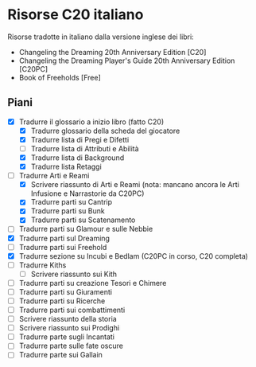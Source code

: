 # Risorse C20 italiano
 Risorse tradotte in italiano dalla versione inglese dei libri: 
 - Changeling the Dreaming 20th Anniversary Edition [C20]
 - Changeling the Dreaming Player's Guide 20th Anniversary Edition [C20PC]
 - Book of Freeholds [Free]
## Piani
- [x] Tradurre il glossario a inizio libro (fatto C20)
    - [x] Tradurre glossario della scheda del giocatore
    - [x] Tradurre lista di Pregi e Difetti
    - [ ] Tradurre lista di Attributi e Abilità
    - [x] Tradurre lista di Background
    - [x] Tradurre lista Retaggi
- [ ] Tradurre Arti e Reami 
    - [x] Scrivere riassunto di Arti e Reami (nota: mancano ancora le Arti Infusione e Narrastorie da C20PC)
    - [x] Tradurre parti su Cantrip
    - [x] Tradurre parti su Bunk
    - [x] Tradurre parti su Scatenamento
- [ ] Tradurre parti su Glamour e sulle Nebbie
- [x] Tradurre parti sul Dreaming
- [ ] Tradurre parti sui Freehold
- [x] Tradurre sezione su Incubi e Bedlam (C20PC in corso, C20 completa)
- [ ] Tradurre Kiths 
    - [ ] Scrivere riassunto sui Kith
- [ ] Tradurre parti su creazione Tesori e Chimere
- [ ] Tradurre parti su Giuramenti
- [ ] Tradurre parti su Ricerche
- [ ] Tradurre parti sui combattimenti
- [ ] Scrivere riassunto della storia
- [ ] Scrivere riassunto sui Prodighi
- [ ] Tradurre parte sugli Incantati
- [ ] Tradurre parte sulle fate oscure
- [ ] Tradurre parte sui Gallain
